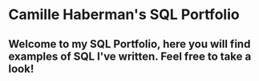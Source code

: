 # Camille Haberman's SQL Portfolio

## Welcome to my SQL Portfolio, here you will find examples of SQL I've written. Feel free to take a look!
